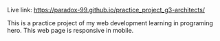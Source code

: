 Live link: https://paradox-99.github.io/practice_project_g3-architects/


This is a practice project of my web development learning in programing hero. This web page is responsive in mobile.
